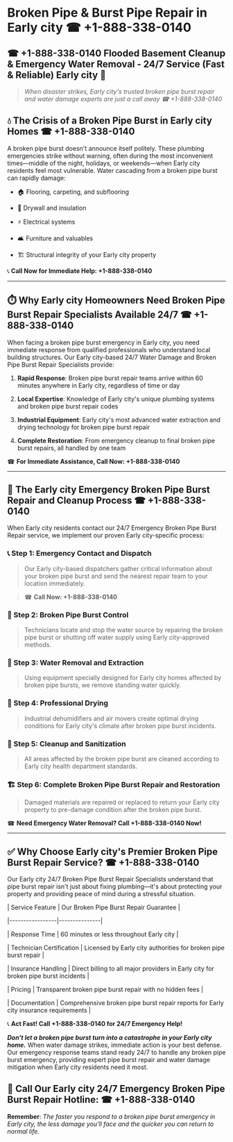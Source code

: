 # Broken Pipe & Burst Pipe Repair in Early city ☎ +1-888-338-0140  
## ☎ +1-888-338-0140 Flooded Basement Cleanup & Emergency Water Removal - 24/7 Service (Fast & Reliable) Early city 🚨  

> *When disaster strikes, Early city's trusted broken pipe burst repair and water damage experts are just a call away ☎ +1-888-338-0140*  

## 💧 The Crisis of a Broken Pipe Burst in Early city Homes ☎ +1-888-338-0140  

A broken pipe burst doesn't announce itself politely. These plumbing emergencies strike without warning, often during the most inconvenient times—middle of the night, holidays, or weekends—when Early city residents feel most vulnerable. Water cascading from a broken pipe burst can rapidly damage:  

* 🏠 Flooring, carpeting, and subflooring  
* 🧱 Drywall and insulation  
* ⚡ Electrical systems  
* 🛋️ Furniture and valuables  
* 🏗️ Structural integrity of your Early city property  

📞 **Call Now for Immediate Help: +1-888-338-0140**  

---  

## ⏱️ Why Early city Homeowners Need Broken Pipe Burst Repair Specialists Available 24/7 ☎ +1-888-338-0140  

When facing a broken pipe burst emergency in Early city, you need immediate response from qualified professionals who understand local building structures. Our Early city-based 24/7 Water Damage and Broken Pipe Burst Repair Specialists provide:  

1. **Rapid Response**: Broken pipe burst repair teams arrive within 60 minutes anywhere in Early city, regardless of time or day  
2. **Local Expertise**: Knowledge of Early city's unique plumbing systems and broken pipe burst repair codes  
3. **Industrial Equipment**: Early city's most advanced water extraction and drying technology for broken pipe burst repair  
4. **Complete Restoration**: From emergency cleanup to final broken pipe burst repairs, all handled by one team  

☎ **For Immediate Assistance, Call Now: +1-888-338-0140**  

---  

## 🔧 The Early city Emergency Broken Pipe Burst Repair and Cleanup Process ☎ +1-888-338-0140  

When Early city residents contact our 24/7 Emergency Broken Pipe Burst Repair service, we implement our proven Early city-specific process:  

### 📞 Step 1: Emergency Contact and Dispatch  
> Our Early city-based dispatchers gather critical information about your broken pipe burst and send the nearest repair team to your location immediately.  
> ☎ **Call Now: +1-888-338-0140**  

### 🚿 Step 2: Broken Pipe Burst Control  
> Technicians locate and stop the water source by repairing the broken pipe burst or shutting off water supply using Early city-approved methods.  

### 🌊 Step 3: Water Removal and Extraction  
> Using equipment specially designed for Early city homes affected by broken pipe bursts, we remove standing water quickly.  

### 💨 Step 4: Professional Drying  
> Industrial dehumidifiers and air movers create optimal drying conditions for Early city's climate after broken pipe burst incidents.  

### 🧼 Step 5: Cleanup and Sanitization  
> All areas affected by the broken pipe burst are cleaned according to Early city health department standards.  

### 🏗️ Step 6: Complete Broken Pipe Burst Repair and Restoration  
> Damaged materials are repaired or replaced to return your Early city property to pre-damage condition after the broken pipe burst.  

☎ **Need Emergency Water Removal? Call +1-888-338-0140 Now!**  

---  

## ✅ Why Choose Early city's Premier Broken Pipe Burst Repair Service? ☎ +1-888-338-0140  

Our Early city 24/7 Broken Pipe Burst Repair Specialists understand that pipe burst repair isn't just about fixing plumbing—it's about protecting your property and providing peace of mind during a stressful situation.  

| Service Feature | Our Broken Pipe Burst Repair Guarantee |  
|-----------------|---------------|  
| Response Time | 60 minutes or less throughout Early city |  
| Technician Certification | Licensed by Early city authorities for broken pipe burst repair |  
| Insurance Handling | Direct billing to all major providers in Early city for broken pipe burst incidents |  
| Pricing | Transparent broken pipe burst repair with no hidden fees |  
| Documentation | Comprehensive broken pipe burst repair reports for Early city insurance requirements |  

📞 **Act Fast! Call +1-888-338-0140 for 24/7 Emergency Help!**  

***Don't let a broken pipe burst turn into a catastrophe in your Early city home.*** When water damage strikes, immediate action is your best defense. Our emergency response teams stand ready 24/7 to handle any broken pipe burst emergency, providing expert pipe burst repair and water damage mitigation when Early city residents need it most.  

## 📱 Call Our Early city 24/7 Emergency Broken Pipe Burst Repair Hotline: ☎ +1-888-338-0140  

**Remember**: *The faster you respond to a broken pipe burst emergency in Early city, the less damage you'll face and the quicker you can return to normal life.*